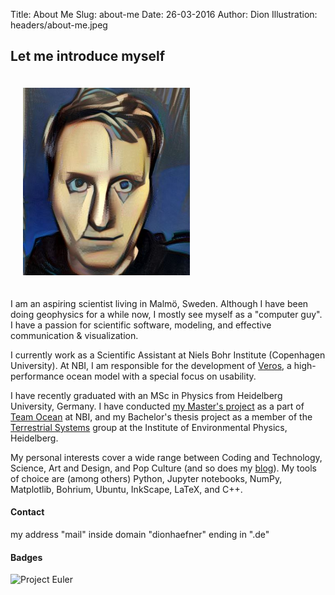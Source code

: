 Title: About Me
Slug: about-me
Date: 26-03-2016
Author: Dion
Illustration: headers/about-me.jpeg

## Let me introduce myself
<img class="img-circle pull-right" style="margin: 20px; max-height: 300px;" src="images/dion.jpg" alt="That's me!">

I am an aspiring scientist living in Malmö, Sweden. Although I have been doing geophysics for a while now, I mostly see myself as a "computer guy". I have a passion for scientific software, modeling, and effective communication & visualization.

I currently work as a Scientific Assistant at Niels Bohr Institute (Copenhagen University). At NBI, I am responsible for the development of [Veros](#code-projects), a high-performance ocean model with a special focus on usability.

I have recently graduated with an MSc in Physics from Heidelberg University, Germany. I have conducted [my Master's project](#research) as a part of [Team Ocean](http://climate-geophysics.nbi.ku.dk/research/oceanography/) at NBI, and my Bachelor's thesis project as a member of the [Terrestrial Systems](http://ts.iup.uni-heidelberg.de/) group at the Institute of Environmental Physics, Heidelberg.

My personal interests cover a wide range between Coding and Technology, Science, Art and Design, and Pop Culture (and so does my [blog](/blog)). My tools of choice are (among others) Python, Jupyter notebooks, NumPy, Matplotlib, Bohrium, Ubuntu, InkScape, LaTeX, and C++.
<div class="clearfix"></div>

#### Contact

<div class="row text-center">
<span class="fa fa-envelope-o"></span> <noscript>
my address "mail" inside domain "dionhaefner" ending in ".de"
</noscript> <script>
  y = "znvy@qvbaunrsare.qr";
  document.write("<a href=mailto:" + decode(y) + ">" + decode(y) + "</a>");
</script>
</div>

#### Badges

![Project Euler](https://projecteuler.net/profile/dhaefner.png)
